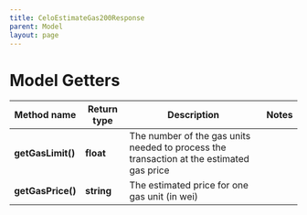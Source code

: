 ```yaml
---
title: CeloEstimateGas200Response
parent: Model
layout: page
---
```


# Model Getters

Method name | Return type | Description | Notes
------------ | ------------- | ------------- | -------------
**getGasLimit()** | **float** | The number of the gas units needed to process the transaction at the estimated gas price |
**getGasPrice()** | **string** | The estimated price for one gas unit (in wei) |


